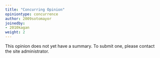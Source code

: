 ```yaml
---
title: "Concurring Opinion"
opiniontype: concurrence
author: 2009sotomayor
joinedby:
- 2010kagan
weight: 2
---
```

This opinion does not yet have a summary. To submit one, please contact the site administrator.